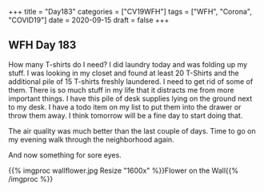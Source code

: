 +++
title = "Day183"
categories = ["CV19WFH"]
tags = ["WFH", "Corona", "COVID19"]
date = 2020-09-15
draft = false
+++

## WFH Day 183

How many T-shirts do I need? I did laundry today and was folding up my stuff. I was looking in my closet and found at least 20 T-Shirts and the additional pile of 15 T-shirts freshly laundered. I need to get rid of some of them. There is so much stuff in my life that it distracts me from more important things. I have this pile of desk supplies lying on the ground next to my desk. I have a todo item on my list to put them into the drawer or throw them away. I think tomorrow will be a fine day to start doing that.

The air quality was much better than the last couple of days. Time to go on my evening walk through the neighborhood again.

And now something for sore eyes.

{{% imgproc wallflower.jpg Resize "1600x" %}}Flower on the Wall{{% /imgproc %}}
